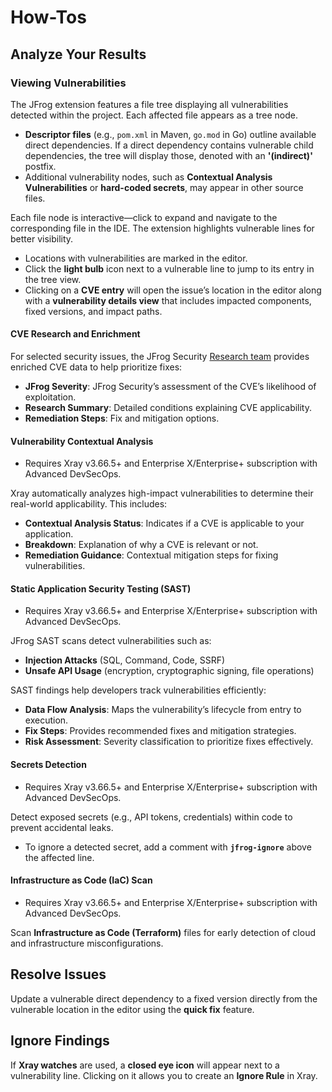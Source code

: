 # How-Tos

## Analyze Your Results

### Viewing Vulnerabilities

The JFrog extension features a file tree displaying all vulnerabilities detected within the project. Each affected file appears as a tree node.

* **Descriptor files** (e.g., `pom.xml` in Maven, `go.mod` in Go) outline available direct dependencies. If a direct dependency contains vulnerable child dependencies, the tree will display those, denoted with an **'(indirect)'** postfix.
* Additional vulnerability nodes, such as **Contextual Analysis Vulnerabilities** or **hard-coded secrets**, may appear in other source files.

Each file node is interactive—click to expand and navigate to the corresponding file in the IDE. The extension highlights vulnerable lines for better visibility.

* Locations with vulnerabilities are marked in the editor.
* Click the **light bulb** icon next to a vulnerable line to jump to its entry in the tree view.
* Clicking on a **CVE entry** will open the issue’s location in the editor along with a **vulnerability details view** that includes impacted components, fixed versions, and impact paths.

#### **CVE Research and Enrichment**

For selected security issues, the JFrog Security [Research team](https://research.jfrog.com/) provides enriched CVE data to help prioritize fixes:

* **JFrog Severity**: JFrog Security’s assessment of the CVE’s likelihood of exploitation.
* **Research Summary**: Detailed conditions explaining CVE applicability.
* **Remediation Steps**: Fix and mitigation options.

#### **Vulnerability Contextual Analysis**

* Requires Xray v3.66.5+ and Enterprise X/Enterprise+ subscription with Advanced DevSecOps.

Xray automatically analyzes high-impact vulnerabilities to determine their real-world applicability. This includes:

* **Contextual Analysis Status**: Indicates if a CVE is applicable to your application.
* **Breakdown**: Explanation of why a CVE is relevant or not.
* **Remediation Guidance**: Contextual mitigation steps for fixing vulnerabilities.

#### **Static Application Security Testing (SAST)**

* Requires Xray v3.66.5+ and Enterprise X/Enterprise+ subscription with Advanced DevSecOps.

JFrog SAST scans detect vulnerabilities such as:

* **Injection Attacks** (SQL, Command, Code, SSRF)
* **Unsafe API Usage** (encryption, cryptographic signing, file operations)

SAST findings help developers track vulnerabilities efficiently:

* **Data Flow Analysis**: Maps the vulnerability’s lifecycle from entry to execution.
* **Fix Steps**: Provides recommended fixes and mitigation strategies.
* **Risk Assessment**: Severity classification to prioritize fixes effectively.

#### **Secrets Detection**

* Requires Xray v3.66.5+ and Enterprise X/Enterprise+ subscription with Advanced DevSecOps.

Detect exposed secrets (e.g., API tokens, credentials) within code to prevent accidental leaks.

* To ignore a detected secret, add a comment with **`jfrog-ignore`** above the affected line.

#### **Infrastructure as Code (IaC) Scan**

* Requires Xray v3.66.5+ and Enterprise X/Enterprise+ subscription with Advanced DevSecOps.

Scan **Infrastructure as Code (Terraform)** files for early detection of cloud and infrastructure misconfigurations.

## Resolve Issues

Update a vulnerable direct dependency to a fixed version directly from the vulnerable location in the editor using the **quick fix** feature.

## Ignore Findings

If **Xray watches** are used, a **closed eye icon** will appear next to a vulnerability line. Clicking on it allows you to create an **Ignore Rule** in Xray.


